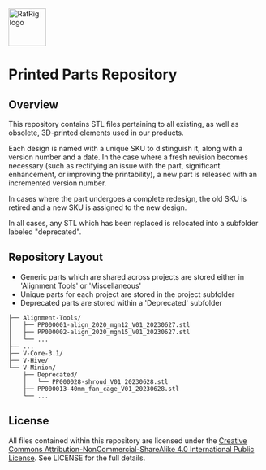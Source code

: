<a href="https://ratrig.com/">
    <img src="https://ratrig.com/media/athlete2/default/RR_Logo_White.png" alt="RatRig logo" title="RatRig" height="74" />
</a>

# Printed Parts Repository

## Overview
This repository contains STL files pertaining to all existing, as well as obsolete, 3D-printed elements used in our products.

Each design is named with a unique SKU to distinguish it, along with a version number and a date. In the case where a fresh revision becomes necessary (such as rectifying an issue with the part, significant enhancement, or improving the printability), a new part is released with an incremented version number.

In cases where the part undergoes a complete redesign, the old SKU is retired and a new SKU is assigned to the new design.

In all cases, any STL which has been replaced is relocated into a subfolder labeled "deprecated".

## Repository Layout
- Generic parts which are shared across projects are stored either in 'Alignment Tools' or 'Miscellaneous'
- Unique parts for each project are stored in the project subfolder
- Deprecated parts are stored within a 'Deprecated' subfolder
```
├── Alignment-Tools/
│   ├── PP000001-align_2020_mgn12_V01_20230627.stl
│   ├── PP000002-align_2020_mgn15_V01_20230627.stl
│   └── ...
├── ...
├── V-Core-3.1/
├── V-Hive/
└── V-Minion/
    ├── Deprecated/
    │   └── PP000028-shroud_V01_20230628.stl
    ├── PP000013-40mm_fan_cage_V01_20230628.stl
    └── ...
```

## License
All files contained within this repository are licensed under the [Creative Commons Attribution-NonCommercial-ShareAlike 4.0 International Public License](https://creativecommons.org/licenses/by-nc-sa/4.0/). See LICENSE for the full details.